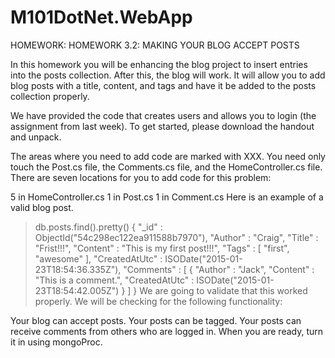 # M101DotNet.WebApp
HOMEWORK: HOMEWORK 3.2: MAKING YOUR BLOG ACCEPT POSTS


In this homework you will be enhancing the blog project to insert entries into the posts collection. After this, the blog will work. It will allow you to add blog posts with a title, content, and tags and have it be added to the posts collection properly.

We have provided the code that creates users and allows you to login (the assignment from last week). To get started, please download the handout and unpack.

The areas where you need to add code are marked with XXX. You need only touch the Post.cs file, the Comments.cs file, and the HomeController.cs file. There are seven locations for you to add code for this problem:

5 in HomeController.cs
1 in Post.cs
1 in Comment.cs
Here is an example of a valid blog post.
> db.posts.find().pretty() 
{
        "_id" : ObjectId("54c298ec122ea911588b7970"),
        "Author" : "Craig",
        "Title" : "Frist!!!",
        "Content" : "This is my first post!!!",
        "Tags" : [
                "first",
                "awesome"
        ],
        "CreatedAtUtc" : ISODate("2015-01-23T18:54:36.335Z"),
        "Comments" : [
                {
                        "Author" : "Jack",
                        "Content" : "This is a comment.",
                        "CreatedAtUtc" : ISODate("2015-01-23T18:54:42.005Z")
                }
        ]
}
We are going to validate that this worked properly. We will be checking for the following functionality:

Your blog can accept posts.
Your posts can be tagged.
Your posts can receive comments from others who are logged in.
When you are ready, turn it in using mongoProc.

